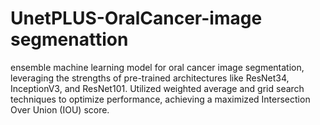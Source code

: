 # UnetPLUS-OralCancer-image segmenattion
 ensemble machine learning model for oral cancer image segmentation, leveraging the strengths of pre-trained architectures like ResNet34, InceptionV3, and ResNet101. Utilized weighted average and grid search techniques to optimize performance, achieving a maximized Intersection Over Union (IOU) score.
